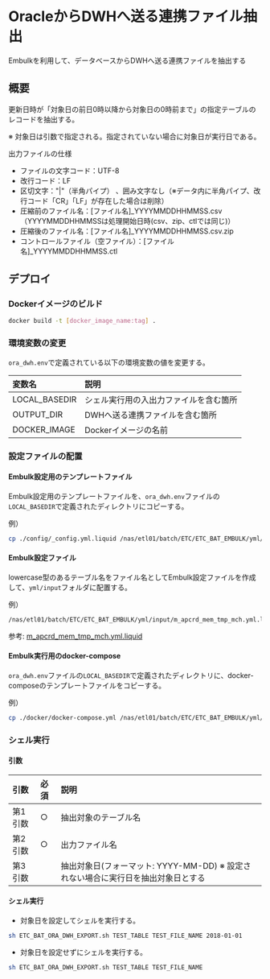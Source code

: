 # OracleからDWHへ送る連携ファイル抽出

Embulkを利用して、データベースからDWHへ送る連携ファイルを抽出する

## 概要

更新日時が「対象日の前日0時以降から対象日の0時前まで」の指定テーブルのレコードを抽出する。

※ 対象日は引数で指定される。指定されていない場合に対象日が実行日である。

出力ファイルの仕様
- ファイルの文字コード：UTF-8
- 改行コード：LF
- 区切文字："|"（半角パイプ） 、囲み文字なし（※データ内に半角パイプ、改行コード「CR」「LF」が存在した場合は削除）
- 圧縮前のファイル名：[ファイル名]_YYYYMMDDHHMMSS.csv（YYYYMMDDHHMMSSは処理開始日時(csv、zip、ctlでは同じ)）
- 圧縮後のファイル名：[ファイル名]_YYYYMMDDHHMMSS.csv.zip
- コントロールファイル（空ファイル）：[ファイル名]_YYYYMMDDHHMMSS.ctl

## デプロイ

### Dockerイメージのビルド

```bash
docker build -t [docker_image_name:tag] .
```

### 環境変数の変更

`ora_dwh.env`で定義されている以下の環境変数の値を変更する。

|変数名|説明|
|:-----|:-----|
|LOCAL_BASEDIR|シェル実行用の入出力ファイルを含む箇所|
|OUTPUT_DIR|DWHへ送る連携ファイルを含む箇所|
|DOCKER_IMAGE|Dockerイメージの名前|

### 設定ファイルの配置

#### Embulk設定用のテンプレートファイル

Embulk設定用のテンプレートファイルを、`ora_dwh.env`ファイルの`LOCAL_BASEDIR`で定義されたディレクトリにコピーする。

例）

```bash
cp ./config/_config.yml.liquid /nas/etl01/batch/ETC/ETC_BAT_EMBULK/yml/input/config
```

#### Embulk設定ファイル

lowercase型のあるテーブル名をファイル名としてEmbulk設定ファイルを作成して、`yml/input`フォルダに配置する。

例）
```bash
/nas/etl01/batch/ETC/ETC_BAT_EMBULK/yml/input/m_apcrd_mem_tmp_mch.yml.liquid
```

参考: [m_apcrd_mem_tmp_mch.yml.liquid](config/m_apcrd_mem_tmp_mch.yml.liquid)

#### Embulk実行用のdocker-compose

`ora_dwh.env`ファイルの`LOCAL_BASEDIR`で定義されたディレクトリに、docker-composeのテンプレートファイルをコピーする。

例）

```bash
cp ./docker/docker-compose.yml /nas/etl01/batch/ETC/ETC_BAT_EMBULK/yml/
```

### シェル実行

#### 引数

|引数|必須|説明|
|:-----|:-----|:-----|
|第1引数|○|抽出対象のテーブル名|
|第2引数|○|出力ファイル名|
|第3引数||抽出対象日(フォーマット: YYYY-MM-DD) ※ 設定されない場合に実行日を抽出対象日とする|

#### シェル実行

- 対象日を設定してシェルを実行する。

```bash
sh ETC_BAT_ORA_DWH_EXPORT.sh TEST_TABLE TEST_FILE_NAME 2018-01-01
```

- 対象日を設定せずにシェルを実行する。

```bash
sh ETC_BAT_ORA_DWH_EXPORT.sh TEST_TABLE TEST_FILE_NAME
```
